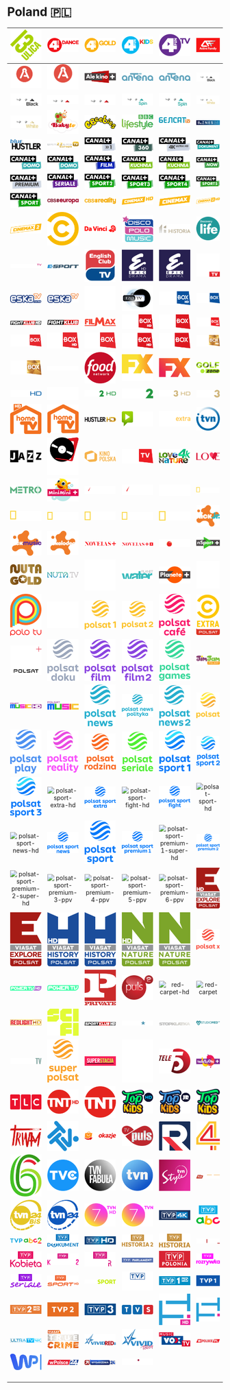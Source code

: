 # Poland 🇵🇱

| ![13-ulica] | ![4fun-dance] | ![4fun-gold] | ![4fun-kids] | ![4fun-tv] | ![active-family] |
|:---:|:---:|:---:|:---:|:---:|:---:|
| ![adventure-hd] | ![adventure] | ![ale-kino-plus] | ![antena-hd] | ![antena] | ![axn-black-hd] |
| ![axn-black] | ![axn-hd] | ![axn] | ![axn-spin-hd] | ![axn-spin] | ![axn-white-hd] |
| ![axn-white] | ![baby-tv] | ![bbc-cbeebies] | ![bbc-lifestyle] | ![belsat-tv] | ![biznes24] |
| ![blue-hustler] | ![brazzers-tv-europe] | ![canal-plus-1] | ![canal-plus-360] | ![canal-plus-4k-ultra-hd] | ![canal-plus-dokument] |
| ![canal-plus-domo-hd] | ![canal-plus-domo] | ![canal-plus-film] | ![canal-plus-kuchnia-hd] | ![canal-plus-kuchnia] | ![canal-plus-now] |
| ![canal-plus-premium] | ![canal-plus-seriale] | ![canal-plus-sport-2] | ![canal-plus-sport-3] | ![canal-plus-sport-4] | ![canal-plus-sport-5] |
| ![canal-plus-sport] | ![cbs-europa] | ![cbs-reality] | ![cinemax-hd] | ![cinemax] | ![cinemax2-hd] |
| ![cinemax2] | ![comedy-central] | ![da-vinci] | ![disco-polo-music] | ![discovery-historia] | ![discovery-life] |
| ![dorcel-tv] | ![e-sport-tv] | ![english-club-tv] | ![epic-drama-hd] | ![epic-drama] | ![eska-rock-tv] |
| ![eska-tv-extra] | ![eska-tv] | ![extreme-sports-channel] | ![ezo-tv] | ![fightbox-hd] | ![fightbox] |
| ![fightklub-hd] | ![fightklub] | ![filmax] | ![filmbox-action-hd] | ![filmbox-action] | ![filmbox-arthouse-hd] |
| ![filmbox-arthouse] | ![filmbox-extra-hd] | ![filmbox-extra] | ![filmbox-family-hd] | ![filmbox-family] | ![filmbox-premium-hd] |
| ![filmbox-premium] | ![fokus-tv] | ![food-network] | ![fx-comedy] | ![fx] | ![golf-zone] |
| ![hbo-hd] | ![hbo] | ![hbo2-hd] | ![hbo2] | ![hbo3-hd] | ![hbo3] |
| ![home-tv-hd] | ![home-tv] | ![hustler-hd] | ![ipla] | ![itvn-extra] | ![itvn] |
| ![jazz] | ![kino-polska-muzyka] | ![kino-polska] | ![kino-tv] | ![love-nature-4k] | ![love-tv] |
| ![metro] | ![minimini-plus] | ![motowizja-hd] | ![motowizja] | ![music-box] | ![nat-geo-people-hd] |
| ![nat-geo-people] | ![nat-geo-wild-hd] | ![nat-geo-wild] | ![national-geographic-hd] | ![national-geographic] | ![nick-jr] |
| ![nick-music] | ![nickelodeon] | ![novelas-plus] | ![novelas-plus1] | ![nowa-tv] | ![nsport-plus] |
| ![nuta-gold] | ![nuta-tv] | ![paramount-network] | ![planet-water] | ![planete-plus] | ![playboy-tv] |
| ![polo-tv] | ![polonia1] | ![polsat-1] | ![polsat-2] | ![polsat-cafe] | ![polsat-comedy-central-extra] |
| ![polsat-crime-and-investigation] | ![polsat-doku] | ![polsat-film] | ![polsat-film2] | ![polsat-games] | ![polsat-jimjam] |
| ![polsat-music-hd] | ![polsat-music] | ![polsat-news] | ![polsat-news-polityka] | ![polsat-news2] | ![polsat] |
| ![polsat-play] | ![polsat-reality] | ![polsat-rodzina] | ![polsat-seriale] | ![polsat-sport-1] | ![polsat-sport-2] |
| ![polsat-sport-3] | ![polsat-sport-extra-hd] | ![polsat-sport-extra] | ![polsat-sport-fight-hd] | ![polsat-sport-fight] | ![polsat-sport-hd] |
| ![polsat-sport-news-hd] | ![polsat-sport-news] | ![polsat-sport] | ![polsat-sport-premium-1] | ![polsat-sport-premium-1-super-hd] | ![polsat-sport-premium-2] |
| ![polsat-sport-premium-2-super-hd] | ![polsat-sport-premium-3-ppv] | ![polsat-sport-premium-4-ppv] | ![polsat-sport-premium-5-ppv] | ![polsat-sport-premium-6-ppv] | ![polsat-viasat-explore-hd] |
| ![polsat-viasat-explore] | ![polsat-viasat-history-hd] | ![polsat-viasat-history] | ![polsat-viasat-nature-hd] | ![polsat-viasat-nature] | ![polsat-x] |
| ![power-tv-hd] | ![power-tv] | ![private-tv] | ![puls2] | ![red-carpet-hd] | ![red-carpet] |
| ![redlight-hd] | ![sci-fi] | ![sportklub-hd] | ![stars-tv] | ![stopklatka] | ![studiomed-tv] |
| ![sundance-tv] | ![super-polsat] | ![superstacja] | ![tbn-polska] | ![tele5] | ![teletoon-plus] |
| ![tlc] | ![tnt-hd] | ![tnt] | ![top-kids-hd] | ![top-kids-jr] | ![top-kids] |
| ![trwam] | ![ttv] | ![tv-okazje] | ![tv-puls] | ![tv-republika] | ![tv4] |
| ![tv6] | ![tvc] | ![tvn-fabula] | ![tvn] | ![tvn-style] | ![tvn-turbo] |
| ![tvn24-bis] | ![tvn24] | ![tvn7-hd] | ![tvn7] | ![tvp-4k] | ![tvp-abc] |
| ![tvp-abc2] | ![tvp-dokument] | ![tvp-hd] | ![tvp-historia-2] | ![tvp-historia] | ![tvp-info] |
| ![tvp-kobieta] | ![tvp-kultura-2] | ![tvp-kultura] | ![tvp-parlament] | ![tvp-polonia] | ![tvp-rozrywka] |
| ![tvp-seriale] | ![tvp-sport-hd] | ![tvp-sport] | ![tvp-wilno] | ![tvp1-hd] | ![tvp1] |
| ![tvp2-hd] | ![tvp2] | ![tvp3] | ![tvs] | ![twoja-tv-hd] | ![twoja-tv] |
| ![ultra-tv-4k] | ![viasat-true-crime] | ![vivid-red-hd] | ![vivid-touch] | ![vox-music-tv] | ![w-polsce-pl] |
| ![wp] | ![wpolsce24] | ![wydarzenia-24] | ![zoom-tv] | ![space] | ![space] |
| ![space] | ![space] | ![space] | ![space] | ![space] | ![space] |


[13-ulica]:13-ulica-pl.png
[4fun-dance]:4fun-dance-pl.png
[4fun-gold]:4fun-gold-pl.png
[4fun-kids]:4fun-kids-pl.png
[4fun-tv]:4fun-tv-pl.png
[active-family]:active-family-pl.png
[adventure-hd]:adventure-hd-pl.png
[adventure]:adventure-pl.png
[ale-kino-plus]:ale-kino-plus-pl.png
[antena-hd]:antena-hd-pl.png
[antena]:antena-pl.png
[axn-black-hd]:axn-black-hd-pl.png
[axn-black]:axn-black-pl.png
[axn-hd]:axn-hd-pl.png
[axn]:axn-pl.png
[axn-spin-hd]:axn-spin-hd-pl.png
[axn-spin]:axn-spin-pl.png
[axn-white-hd]:axn-white-hd-pl.png
[axn-white]:axn-white-pl.png
[baby-tv]:baby-tv-pl.png
[bbc-cbeebies]:bbc-cbeebies-pl.png
[bbc-lifestyle]:bbc-lifestyle-pl.png
[belsat-tv]:belsat-tv-pl.png
[biznes24]:biznes24-pl.png
[blue-hustler]:blue-hustler-pl.png
[brazzers-tv-europe]:brazzers-tv-europe-pl.png
[canal-plus-1]:canal-plus-1-pl.png
[canal-plus-360]:canal-plus-360-pl.png
[canal-plus-4k-ultra-hd]:canal-plus-4k-ultra-hd-pl.png
[canal-plus-dokument]:canal-plus-dokument-pl.png
[canal-plus-domo-hd]:canal-plus-domo-hd-pl.png
[canal-plus-domo]:canal-plus-domo-pl.png
[canal-plus-film]:canal-plus-film-pl.png
[canal-plus-kuchnia-hd]:canal-plus-kuchnia-hd-pl.png
[canal-plus-kuchnia]:canal-plus-kuchnia-pl.png
[canal-plus-now]:canal-plus-now-pl.png
[canal-plus-premium]:canal-plus-premium-pl.png
[canal-plus-seriale]:canal-plus-seriale-pl.png
[canal-plus-sport-2]:canal-plus-sport-2-pl.png
[canal-plus-sport-3]:canal-plus-sport-3-pl.png
[canal-plus-sport-4]:canal-plus-sport-4-pl.png
[canal-plus-sport-5]:canal-plus-sport-5-pl.png
[canal-plus-sport]:canal-plus-sport-pl.png
[cbs-europa]:cbs-europa-pl.png
[cbs-reality]:cbs-reality-pl.png
[cinemax-hd]:cinemax-hd-pl.png
[cinemax]:cinemax-pl.png
[cinemax2-hd]:cinemax2-hd-pl.png
[cinemax2]:cinemax2-pl.png
[comedy-central]:comedy-central-pl.png
[da-vinci]:da-vinci-pl.png
[disco-polo-music]:disco-polo-music-pl.png
[discovery-historia]:discovery-historia-pl.png
[discovery-life]:discovery-life-pl.png
[dorcel-tv]:dorcel-tv-pl.png
[e-sport-tv]:e-sport-tv-pl.png
[english-club-tv]:english-club-tv-pl.png
[epic-drama-hd]:epic-drama-hd-pl.png
[epic-drama]:epic-drama-pl.png
[eska-rock-tv]:eska-rock-tv-pl.png
[eska-tv-extra]:eska-tv-extra-pl.png
[eska-tv]:eska-tv-pl.png
[extreme-sports-channel]:extreme-sports-channel-pl.png
[ezo-tv]:ezo-tv-pl.png
[fightbox-hd]:fightbox-hd-pl.png
[fightbox]:fightbox-pl.png
[fightklub-hd]:fightklub-hd-pl.png
[fightklub]:fightklub-pl.png
[filmax]:filmax-pl.png
[filmbox-action-hd]:filmbox-action-hd-pl.png
[filmbox-action]:filmbox-action-pl.png
[filmbox-arthouse-hd]:filmbox-arthouse-hd-pl.png
[filmbox-arthouse]:filmbox-arthouse-pl.png
[filmbox-extra-hd]:filmbox-extra-hd-pl.png
[filmbox-extra]:filmbox-extra-pl.png
[filmbox-family-hd]:filmbox-family-hd-pl.png
[filmbox-family]:filmbox-family-pl.png
[filmbox-premium-hd]:filmbox-premium-hd-pl.png
[filmbox-premium]:filmbox-premium-pl.png
[fokus-tv]:fokus-tv-pl.png
[food-network]:food-network-pl.png
[fx-comedy]:fx-comedy-pl.png
[fx]:fx-pl.png
[golf-zone]:golf-zone-pl.png
[hbo-hd]:hbo-hd-pl.png
[hbo]:hbo-pl.png
[hbo2-hd]:hbo2-hd-pl.png
[hbo2]:hbo2-pl.png
[hbo3-hd]:hbo3-hd-pl.png
[hbo3]:hbo3-pl.png
[home-tv-hd]:home-tv-hd-pl.png
[home-tv]:home-tv-pl.png
[hustler-hd]:hustler-hd-pl.png
[ipla]:ipla-pl.png
[itvn-extra]:itvn-extra-pl.png
[itvn]:itvn-pl.png
[jazz]:jazz-pl.png
[kino-polska-muzyka]:kino-polska-muzyka-pl.png
[kino-polska]:kino-polska-pl.png
[kino-tv]:kino-tv-pl.png
[love-nature-4k]:love-nature-4k-pl.png
[love-tv]:love-tv-pl.png
[metro]:metro-pl.png
[minimini-plus]:minimini-plus-pl.png
[motowizja-hd]:motowizja-hd-pl.png
[motowizja]:motowizja-pl.png
[music-box]:music-box-pl.png
[nat-geo-people-hd]:nat-geo-people-hd-pl.png
[nat-geo-people]:nat-geo-people-pl.png
[nat-geo-wild-hd]:nat-geo-wild-hd-pl.png
[nat-geo-wild]:nat-geo-wild-pl.png
[national-geographic-hd]:national-geographic-hd-pl.png
[national-geographic]:national-geographic-pl.png
[nick-jr]:nick-jr-pl.png
[nick-music]:nick-music-pl.png
[nickelodeon]:nickelodeon-pl.png
[novelas-plus]:novelas-plus-pl.png
[novelas-plus1]:novelas-plus1-pl.png
[nowa-tv]:nowa-tv-pl.png
[nsport-plus]:nsport-plus-pl.png
[nuta-gold]:nuta-gold-pl.png
[nuta-tv]:nuta-tv-pl.png
[paramount-network]:paramount-network-pl.png
[planet-water]:planet-water-pl.png
[planete-plus]:planete-plus-pl.png
[playboy-tv]:playboy-tv-pl.png
[polo-tv]:polo-tv-pl.png
[polonia1]:polonia1-pl.png
[polsat-1]:polsat-1-pl.png
[polsat-2]:polsat-2-pl.png
[polsat-cafe]:polsat-cafe-pl.png
[polsat-comedy-central-extra]:polsat-comedy-central-extra-pl.png
[polsat-crime-and-investigation]:polsat-crime-and-investigation-pl.png
[polsat-doku]:polsat-doku-pl.png
[polsat-film]:polsat-film-pl.png
[polsat-film2]:polsat-film2-pl.png
[polsat-games]:polsat-games-pl.png
[polsat-jimjam]:polsat-jimjam-pl.png
[polsat-music-hd]:polsat-music-hd-pl.png
[polsat-music]:polsat-music-pl.png
[polsat-news]:polsat-news-pl.png
[polsat-news-polityka]:polsat-news-polityka-pl.png
[polsat-news2]:polsat-news2-pl.png
[polsat]:polsat-pl.png
[polsat-play]:polsat-play-pl.png
[polsat-reality]:polsat-reality-pl.png
[polsat-rodzina]:polsat-rodzina-pl.png
[polsat-seriale]:polsat-seriale-pl.png
[polsat-sport-1]:polsat-sport-1-pl.png
[polsat-sport-2]:polsat-sport-2-pl.png
[polsat-sport-3]:polsat-sport-3-pl.png
[polsat-sport-extra-hd]:polsat-sport-extra-hd-pl.png
[polsat-sport-extra]:polsat-sport-extra-pl.png
[polsat-sport-fight-hd]:polsat-sport-fight-hd-pl.png
[polsat-sport-fight]:polsat-sport-fight-pl.png
[polsat-sport-hd]:polsat-sport-hd-pl.png
[polsat-sport-news-hd]:polsat-sport-news-hd-pl.png
[polsat-sport-news]:polsat-sport-news-pl.png
[polsat-sport]:polsat-sport-pl.png
[polsat-sport-premium-1]:polsat-sport-premium-1-pl.png
[polsat-sport-premium-1-super-hd]:polsat-sport-premium-1-super-hd-pl.png
[polsat-sport-premium-2]:polsat-sport-premium-2-pl.png
[polsat-sport-premium-2-super-hd]:polsat-sport-premium-2-super-hd-pl.png
[polsat-sport-premium-3-ppv]:polsat-sport-premium-3-ppv-pl.png
[polsat-sport-premium-4-ppv]:polsat-sport-premium-4-ppv-pl.png
[polsat-sport-premium-5-ppv]:polsat-sport-premium-5-ppv-pl.png
[polsat-sport-premium-6-ppv]:polsat-sport-premium-6-ppv-pl.png
[polsat-viasat-explore-hd]:polsat-viasat-explore-hd-pl.png
[polsat-viasat-explore]:polsat-viasat-explore-pl.png
[polsat-viasat-history-hd]:polsat-viasat-history-hd-pl.png
[polsat-viasat-history]:polsat-viasat-history-pl.png
[polsat-viasat-nature-hd]:polsat-viasat-nature-hd-pl.png
[polsat-viasat-nature]:polsat-viasat-nature-pl.png
[polsat-x]:polsat-x-pl.png
[power-tv-hd]:power-tv-hd-pl.png
[power-tv]:power-tv-pl.png
[private-tv]:private-tv-pl.png
[puls2]:puls2-pl.png
[red-carpet-hd]:red-carpet-hd-pl.png
[red-carpet]:red-carpet-pl.png
[redlight-hd]:redlight-hd-pl.png
[sci-fi]:sci-fi-pl.png
[sportklub-hd]:sportklub-hd-pl.png
[stars-tv]:stars-tv-pl.png
[stopklatka]:stopklatka-pl.png
[studiomed-tv]:studiomed-tv-pl.png
[sundance-tv]:sundance-tv-pl.png
[super-polsat]:super-polsat-pl.png
[superstacja]:superstacja-pl.png
[tbn-polska]:tbn-polska-pl.png
[tele5]:tele5-pl.png
[teletoon-plus]:teletoon-plus-pl.png
[tlc]:tlc-pl.png
[tnt-hd]:tnt-hd-pl.png
[tnt]:tnt-pl.png
[top-kids-hd]:top-kids-hd-pl.png
[top-kids-jr]:top-kids-jr-pl.png
[top-kids]:top-kids-pl.png
[trwam]:trwam-pl.png
[ttv]:ttv-pl.png
[tv-okazje]:tv-okazje-pl.png
[tv-puls]:tv-puls-pl.png
[tv-republika]:tv-republika-pl.png
[tv4]:tv4-pl.png
[tv6]:tv6-pl.png
[tvc]:tvc-pl.png
[tvn-fabula]:tvn-fabula-pl.png
[tvn]:tvn-pl.png
[tvn-style]:tvn-style-pl.png
[tvn-turbo]:tvn-turbo-pl.png
[tvn24-bis]:tvn24-bis-pl.png
[tvn24]:tvn24-pl.png
[tvn7-hd]:tvn7-hd-pl.png
[tvn7]:tvn7-pl.png
[tvp-4k]:tvp-4k-pl.png
[tvp-abc]:tvp-abc-pl.png
[tvp-abc2]:tvp-abc2-pl.png
[tvp-dokument]:tvp-dokument-pl.png
[tvp-hd]:tvp-hd-pl.png
[tvp-historia-2]:tvp-historia-2-pl.png
[tvp-historia]:tvp-historia-pl.png
[tvp-info]:tvp-info-pl.png
[tvp-kobieta]:tvp-kobieta-pl.png
[tvp-kultura-2]:tvp-kultura-2-pl.png
[tvp-kultura]:tvp-kultura-pl.png
[tvp-parlament]:tvp-parlament-pl.png
[tvp-polonia]:tvp-polonia-pl.png
[tvp-rozrywka]:tvp-rozrywka-pl.png
[tvp-seriale]:tvp-seriale-pl.png
[tvp-sport-hd]:tvp-sport-hd-pl.png
[tvp-sport]:tvp-sport-pl.png
[tvp-wilno]:tvp-wilno-pl.png
[tvp1-hd]:tvp1-hd-pl.png
[tvp1]:tvp1-pl.png
[tvp2-hd]:tvp2-hd-pl.png
[tvp2]:tvp2-pl.png
[tvp3]:tvp3-pl.png
[tvs]:tvs-pl.png
[twoja-tv-hd]:twoja-tv-hd-pl.png
[twoja-tv]:twoja-tv-pl.png
[ultra-tv-4k]:ultra-tv-4k-pl.png
[viasat-true-crime]:viasat-true-crime-pl.png
[vivid-red-hd]:vivid-red-hd-pl.png
[vivid-touch]:vivid-touch-pl.png
[vox-music-tv]:vox-music-tv-pl.png
[w-polsce-pl]:w-polsce-pl-pl.png
[wp]:wp-pl.png
[wpolsce24]:wpolsce24-pl.png
[wydarzenia-24]:wydarzenia-24-pl.png
[zoom-tv]:zoom-tv-pl.png

[space]:../../misc/space-1500.png "Space"

